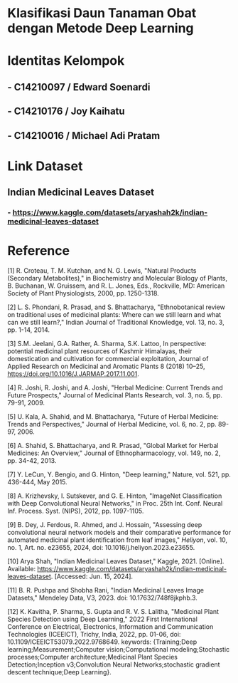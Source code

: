 # Klasifikasi Daun Tanaman Obat dengan Metode Deep Learning 

# Identitas Kelompok
## - C14210097 / Edward Soenardi
## - C14210176 / Joy Kaihatu
## - C14210016 / Michael Adi Pratam

# Link Dataset
## Indian Medicinal Leaves Dataset
### - https://www.kaggle.com/datasets/aryashah2k/indian-medicinal-leaves-dataset

# Reference

[1] R. Croteau, T. M. Kutchan, and N. G. Lewis, "Natural Products (Secondary Metabolites)," in Biochemistry and Molecular Biology of Plants, B. Buchanan, W. Gruissem, and R. L. Jones, Eds., Rockville, MD: American Society of Plant Physiologists, 2000, pp. 1250-1318.

[2] L. S. Phondani, R. Prasad, and S. Bhattacharya, "Ethnobotanical review on traditional uses of medicinal plants: Where can we still learn and what can we still learn?," Indian Journal of Traditional Knowledge, vol. 13, no. 3, pp. 1-14, 2014.

[3] S.M. Jeelani, G.A. Rather, A. Sharma, S.K. Lattoo, In perspective: potential medicinal plant resources of Kashmir Himalayas, their domestication and cultivation for commercial exploitation, Journal of Applied Research on Medicinal and Aromatic Plants 8 (2018) 10–25, https://doi.org/10.1016/J.JARMAP.2017.11.001.

[4] R. Joshi, R. Joshi, and A. Joshi, "Herbal Medicine: Current Trends and Future Prospects," Journal of Medicinal Plants Research, vol. 3, no. 5, pp. 79-91, 2009.

[5] U. Kala, A. Shahid, and M. Bhattacharya, "Future of Herbal Medicine: Trends and Perspectives," Journal of Herbal Medicine, vol. 6, no. 2, pp. 89-97, 2006.

[6] A. Shahid, S. Bhattacharya, and R. Prasad, "Global Market for Herbal Medicines: An Overview," Journal of Ethnopharmacology, vol. 149, no. 2, pp. 34-42, 2013.

[7] Y. LeCun, Y. Bengio, and G. Hinton, "Deep learning," Nature, vol. 521, pp. 436-444, May 2015.

[8] A. Krizhevsky, I. Sutskever, and G. E. Hinton, "ImageNet Classification with Deep Convolutional Neural Networks," in Proc. 25th Int. Conf. Neural Inf. Process. Syst. (NIPS), 2012, pp. 1097-1105.

[9] B. Dey, J. Ferdous, R. Ahmed, and J. Hossain, "Assessing deep convolutional neural network models and their comparative performance for automated medicinal plant identification from leaf images," *Heliyon*, vol. 10, no. 1, Art. no. e23655, 2024, doi: 10.1016/j.heliyon.2023.e23655.

[10] Arya Shah, "Indian Medicinal Leaves Dataset," Kaggle, 2021. [Online]. Available: https://www.kaggle.com/datasets/aryashah2k/indian-medicinal-leaves-dataset. [Accessed: Jun. 15, 2024].

[11] B. R. Pushpa and Shobha Rani, "Indian Medicinal Leaves Image Datasets," Mendeley Data, V3, 2023. doi: 10.17632/748f8jkphb.3.

[12] K. Kavitha, P. Sharma, S. Gupta and R. V. S. Lalitha, "Medicinal Plant Species Detection using Deep Learning," 2022 First International Conference on Electrical, Electronics, Information and Communication Technologies (ICEEICT), Trichy, India, 2022, pp. 01-06, doi: 10.1109/ICEEICT53079.2022.9768649. keywords: {Training;Deep learning;Measurement;Computer vision;Computational modeling;Stochastic processes;Computer architecture;Medicinal Plant Species Detection;Inception v3;Convolution Neural Networks;stochastic gradient descent technique;Deep Learning}.

